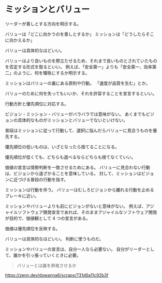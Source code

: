 # ミッションとバリュー

リーダーが善しとする方向を明示する。

バリューは「どこに向かうのを善しとするか」
ミッションは「どうしたらそこに向かえるか」

バリューは具体的なほどいい。

バリューはより良いものを際立たせるため、それまで良いものとされていたものを否定する形式を取るといい。
例えば、「安全第一」よりも「安全第一、効率第二」のように、何を犠牲にするか明示する。

ミッションはバリューの裏にある原則や行動。
「速度が品質を生む」とか。

バリューのために何を失ってもいいか、それを許容することを宣言するといい。

行動方針と優先順位に対応する。

ビジョン・ミッション・バリューがバラバラでは意味がない。
あくまでもビジョンの具体的なものがミッションとバリューでないといけない。

普段はミッションに従って行動して、選択に悩んだらバリューに見合うものを優先する。

優先順位の低いものは、いざとなったら捨てることになる。

優先順位が低くても、どちらも選べるならどちらも捨てなくていい。

価値の宣言は情勢判断を一致させるためにある。
バリューに見合わない行動は、ビジョンから遠ざかることを意味している。
対して、ミッションはビジョンに近づける普段の行動を指す。

ミッションは行動を伴う。
バリューはむしろビジョンから離れる行動を止めるブレーキに近い。

ミッションやバリューよりも前にビジョンがないと意味がない。
例えば、アジャイルソフトウェア開発宣言であれば、そのままアジャイルなソフトウェア開発が目的で、価値観として 4 つの宣言がある。

価値は優先順位を反映する。

バリューは具体的なほどいい。
判断に使うものだ。

ミッションやバリューの宣言は、自分一人なら必要ない。
自分がリーダーとして、誰かを引っ張っていくときに必要。

> バリューとは誰を昇格させるか

https://zenn.dev/dowanna6/scraps/731d6a11c92b3f

